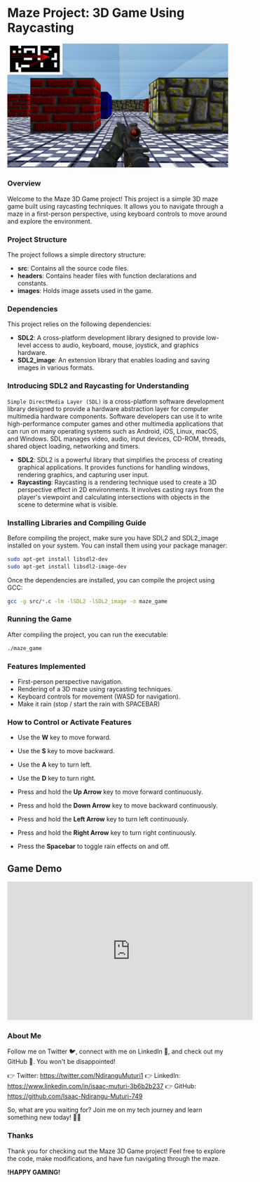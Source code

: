 # Maze Project: 3D Game Using Raycasting

![Maze 3D Game](./images/maze_game_screenshot.png)

### Overview
Welcome to the Maze 3D Game project! This project is a simple 3D maze game built using raycasting techniques. It allows you to navigate through a maze in a first-person perspective, using keyboard controls to move around and explore the environment.

### Project Structure
The project follows a simple directory structure:

- **src**: Contains all the source code files.
- **headers**: Contains header files with function declarations and constants.
- **images**: Holds image assets used in the game.

### Dependencies
This project relies on the following dependencies:
- **SDL2**: A cross-platform development library designed to provide low-level access to audio, keyboard, mouse, joystick, and graphics hardware.
- **SDL2_image**: An extension library that enables loading and saving images in various formats.

### Introducing SDL2 and Raycasting for Understanding

`Simple DirectMedia Layer (SDL)` is a cross-platform software development library designed to provide a hardware abstraction layer for computer multimedia hardware components. Software developers can use it to write high-performance computer games and other multimedia applications that can run on many operating systems such as Android, iOS, Linux, macOS, and Windows. SDL manages video, audio, input devices, CD-ROM, threads, shared object loading, networking and timers.

- **SDL2**: SDL2 is a powerful library that simplifies the process of creating graphical applications. It provides functions for handling windows, rendering graphics, and capturing user input.
- **Raycasting**: Raycasting is a rendering technique used to create a 3D perspective effect in 2D environments. It involves casting rays from the player's viewpoint and calculating intersections with objects in the scene to determine what is visible.

### Installing Libraries and Compiling Guide
Before compiling the project, make sure you have SDL2 and SDL2_image installed on your system. You can install them using your package manager:

```bash
sudo apt-get install libsdl2-dev
sudo apt-get install libsdl2-image-dev
```

Once the dependencies are installed, you can compile the project using GCC:

```bash
gcc -g src/*.c -lm -lSDL2 -lSDL2_image -o maze_game
```

### Running the Game
After compiling the project, you can run the executable:

```bash
./maze_game
```

### Features Implemented
- First-person perspective navigation.
- Rendering of a 3D maze using raycasting techniques.
- Keyboard controls for movement (WASD for navigation).
- Make it rain (stop / start the rain with SPACEBAR)

### How to Control or Activate Features

- Use the **W** key to move forward.
- Use the **S** key to move backward.
- Use the **A** key to turn left.
- Use the **D** key to turn right.

- Press and hold the **Up Arrow** key to move forward continuously.
- Press and hold the **Down Arrow** key to move backward continuously.
- Press and hold the **Left Arrow** key to turn left continuously.
- Press and hold the **Right Arrow** key to turn right continuously.

- Press the **Spacebar** to toggle rain effects on and off.

## Game Demo

<iframe width="560" height="315" src="https://www.youtube.com/embed/ZXjm-hveqRM?si=wP6MoSgsBu7Igr1Z" title="YouTube video player" frameborder="0" allow="accelerometer; autoplay; clipboard-write; encrypted-media; gyroscope; picture-in-picture; web-share" referrerpolicy="strict-origin-when-cross-origin" allowfullscreen></iframe>


### About Me
Follow me on Twitter 🐦, connect with me on LinkedIn 🔗, and check out my GitHub 🐙. You won't be disappointed!

👉 Twitter: https://twitter.com/NdiranguMuturi1
👉 LinkedIn: https://www.linkedin.com/in/isaac-muturi-3b6b2b237
👉 GitHub: https://github.com/Isaac-Ndirangu-Muturi-749

So, what are you waiting for? Join me on my tech journey and learn something new today! 🚀🌟

### Thanks
Thank you for checking out the Maze 3D Game project! Feel free to explore the code, make modifications, and have fun navigating through the maze.

**!HAPPY GAMING!**
